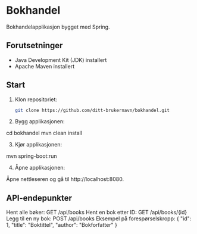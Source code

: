 # Bokhandel

Bokhandelapplikasjon bygget med Spring.

## Forutsetninger

- Java Development Kit (JDK) installert
- Apache Maven installert

## Start

1. Klon repositoriet:

   ```bash
   git clone https://github.com/ditt-brukernavn/bokhandel.git

2. Bygg applikasjonen:

cd bokhandel
mvn clean install

3. Kjør applikasjonen:

mvn spring-boot:run


4. Åpne applikasjonen:

Åpne nettleseren og gå til http://localhost:8080.

## API-endepunkter
Hent alle bøker: GET /api/books
Hent en bok etter ID: GET /api/books/{id}
Legg til en ny bok: POST /api/books
Eksempel på forespørselskropp:
{
  "id": 1,
  "title": "Boktittel",
  "author": "Bokforfatter"
}
